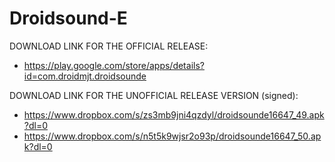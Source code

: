Droidsound-E 
============

DOWNLOAD LINK FOR THE OFFICIAL RELEASE:

* https://play.google.com/store/apps/details?id=com.droidmjt.droidsounde

DOWNLOAD LINK FOR THE UNOFFICIAL RELEASE VERSION (signed):

* https://www.dropbox.com/s/zs3mb9jni4qzdyl/droidsounde16647_49.apk?dl=0
* https://www.dropbox.com/s/n5t5k9wjsr2o93p/droidsounde16647_50.apk?dl=0

